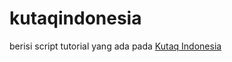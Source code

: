 # kutaqindonesia
berisi script tutorial yang ada pada 
<a href="https://kutaq.com">Kutaq Indonesia</a>

